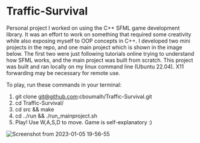 # Traffic-Survival

Personal project I worked on using the C++ SFML game development library. It was an effort to work on something that required some creativity while also exposing myself to OOP concepts in C++. I developed two mini projects in the repo, and one main project which is shown in the image below. The first two were just following tutorials online trying to understand how SFML works, and the main project was built from scratch. This project was built and ran locally on my linux command line (Ubuntu 22.04). X11 forwarding may be necessary for remote use.

To play, run these commands in your terminal:
1) git clone git@github.com:cboumalh/Traffic-Survival.git
2) cd Traffic-Survival/
3) cd src && make
4) cd ../run && ./run_mainproject.sh
6) Play! Use W,A,S,D to move. Game is self-explanatory :)

![Screenshot from 2023-01-05 19-56-55](https://user-images.githubusercontent.com/84485659/210920779-159235b9-33a4-4189-90ac-ace42a9688c5.png)
